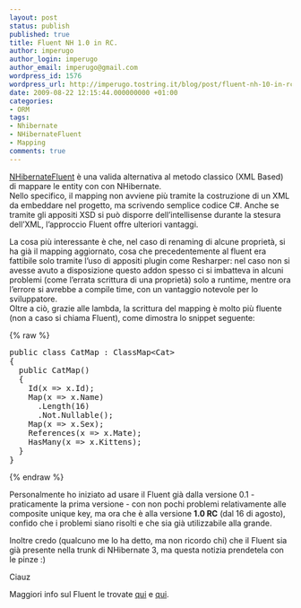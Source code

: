 ```yaml
---
layout: post
status: publish
published: true
title: Fluent NH 1.0 in RC.
author: imperugo
author_login: imperugo
author_email: imperugo@gmail.com
wordpress_id: 1576
wordpress_url: http://imperugo.tostring.it/blog/post/fluent-nh-10-in-rc/
date: 2009-08-22 12:15:44.000000000 +01:00
categories:
- ORM
tags:
- Nhibernate
- NHibernateFluent
- Mapping
comments: true
---
```

<p><a href="http://fluentnhibernate.org/" target="_blank">NHibernateFluent</a> &egrave; una valida alternativa al metodo classico (XML Based) di mappare le entity con con NHibernate.     <br />
Nello specifico, il mapping non avviene pi&ugrave; tramite la costruzione di un XML da embeddare nel progetto, ma scrivendo semplice codice C#. Anche se tramite gli appositi XSD si pu&ograve; disporre dell&rsquo;intellisense durante la stesura dell&rsquo;XML, l&rsquo;approccio Fluent offre ulteriori vantaggi.</p>
<p>La cosa pi&ugrave; interessante &egrave; che, nel caso di renaming di alcune propriet&agrave;, si ha gi&agrave; il mapping aggiornato, cosa che precedentemente al fluent era fattibile solo tramite l&rsquo;uso di appositi plugin come Resharper: nel caso non si avesse avuto a disposizione questo addon spesso ci si imbatteva in alcuni problemi (come l&rsquo;errata scrittura di una propriet&agrave;) solo a runtime, mentre ora l&rsquo;errore si avrebbe a compile time, con un vantaggio notevole per lo sviluppatore.    <br />
Oltre a ci&ograve;, grazie alle lambda, la scrittura del mapping &egrave; molto pi&ugrave; fluente (non a caso si chiama Fluent), come dimostra lo snippet seguente:</p>
{% raw %}<pre class="brush: csharp; ruler: true;">
public class CatMap : ClassMap&lt;Cat&gt;
{
  public CatMap()
  {
    Id(x =&gt; x.Id);
    Map(x =&gt; x.Name)
      .Length(16)
      .Not.Nullable();
    Map(x =&gt; x.Sex);
    References(x =&gt; x.Mate);
    HasMany(x =&gt; x.Kittens);
  }
}</pre>{% endraw %}
<p>Personalmente ho iniziato ad usare il Fluent gi&agrave; dalla versione 0.1 - praticamente la prima versione - con non pochi problemi relativamente alle composite unique key, ma ora che &egrave; alla versione <strong>1.0 RC</strong> (dal 16 di agosto), confido che i problemi siano risolti e che sia gi&agrave; utilizzabile alla grande.</p>
<p>Inoltre credo (qualcuno me lo ha detto, ma non ricordo chi) che il Fluent sia gi&agrave; presente nella trunk di NHibernate 3, ma questa notizia prendetela con le pinze :)</p>
<p>Ciauz</p>
<p>Maggiori info sul Fluent le trovate <a href="http://fluentnhibernate.org/">qui</a> e <a href="http://www.lostechies.com/blogs/jagregory/archive/2009/08/16/fluent-nhibernate-1-0rc.aspx">qui</a>.</p>
